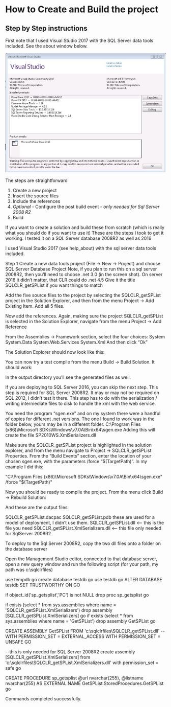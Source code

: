 # How to Create and Build the project
## Step by Step instructions


First note that I used Visual Studio 2017 with the SQL Server data tools included. See the about window below.

![](https://raw.githubusercontent.com/matt-jk/SQLCLR_getSPList/master/images/VS_help_about.jpg "Visual Studio About")

The steps are straightforward
1. Create a new project
2. Insert the source files
3. Include the references
4. *Optional* - Configure the post build event - *only needed for Sql Server 2008 R2*
5. Build



If you want to create a solution and build these from scratch (which is really what you should do if you want to use it)  These are the steps I took to get it working.  I tested it on a SQL Server database 2008R2 as well as 2016

I used Visual Studio 2017 (see help_about) with the sql server data tools included.

Step 1 Create a new data tools project (File -> New -> Project) and choose SQL Server Database Project
Note, if you plan to run this on a sql server 2008R2, then you’ll need to choose .net 3.0 (in the screen shot).  On server 2016 it didn’t matter, that CLR could do .net 4.5  Give it the title SQLCLR_getSPList if you want things to match

Add the five source files to the project by selecting the SQLCLR_getSPList project in the Solution Explorer, and then from the menu Project -> Add Existing Item.  Add all 5 files.

Now add the references.  Again, making sure the project SQLCLR_getSPList is selected in the Solution Explorer, navigate from the menu Project -> Add Reference

From the Assemblies -> Framework section, select the four choices:
System
System.Data
System.Web.Services
System.Xml
And then click “Ok”

The Solution Explorer should now look like this:

You can now try a test compile from the menu Build -> Build Solution.  It should work:

In the output directory you’ll see the generated files as well.



If you are deploying to SQL Server 2016, you can skip the next step.  This step is required for SQL Server 2008R2.  It may or may not be required on SQL 2012, I didn’t test it there.  This step has to do with the serialization / writing intermediate files to disk to handle the xml with the web service.

You need the program “sgen.exe” and on my system there were a handful of copies for different .net versions.  The one I found to work was in the folder below, yours may be in a different folder.
C:\Program Files (x86)\Microsoft SDKs\Windows\v7.0A\Bin\x64\sgen.exe
Adding this will create the file SP2010WS.XmlSerializers.dll

Make sure the SQLCLR_getSPList project is highlighted in the solution explorer, and from the menu navigate to Project -> SQLCLR_getSPList Properties.  From the “Build Events” section, enter the location of your chosen sgen.exe, with the parameters /force “$(TargetPath)”.  In my example I did this:

"C:\Program Files (x86)\Microsoft SDKs\Windows\v7.0A\Bin\x64\sgen.exe" /force "$(TargetPath)"


Now you should be ready to compile the project.  From the menu click Build -> Rebuild Solution:

And these are the output files:

SQLCLR_getSPList.dacpac
SQLCLR_getSPList.pdb
these are used for a model of deployment, I didn’t use them.
SQLCLR_getSPList.dll  <-- this is the file you need
SQLCLR_getSPList.XmlSerializers.dll <-- this file only needed for SqlServer 2008R2


To deploy to the Sql Server 2008R2, copy the two dll files onto a folder on the database server

Open the Management Studio editor, connected to that database server, open a new query window and run the following script (for your path, my path was c:\sqlclrfiles)

use tempdb
go
create database testdb
go
use testdb
go
ALTER DATABASE testdb
SET TRUSTWORTHY ON
GO

if object_id('sp_getsplist','PC') is not NULL
  drop proc sp_getsplist
go

if exists (select * from sys.assemblies where name = 'SQLCLR_getSPList.XmlSerializers')
  drop assembly [SQLCLR_getSPList.XmlSerializers]
go
if exists (select * from sys.assemblies where name = 'GetSPList')
  drop assembly GetSPList
go

CREATE ASSEMBLY GetSPList
FROM 'c:\sqlclrfiles\SQLCLR_getSPList.dll'
--WITH PERMISSION_SET = EXTERNAL_ACCESS
WITH PERMISSION_SET = UNSAFE
GO

--this is only needed for SQL Server 2008R2
create assembly [SQLCLR_getSPList.XmlSerializers]
from 'c:\sqlclrfiles\SQLCLR_getSPList.XmlSerializers.dll'
with permission_set = safe
go

CREATE PROCEDURE sp_getsplist
  @url nvarchar(255), @listname nvarchar(255)
AS
EXTERNAL NAME GetSPList.StoredProcedures.GetSPList
go



Commands completed successfully.













